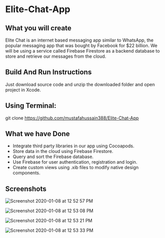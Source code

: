 # Elite-Chat-App

## What you will create

Elite Chat is an internet based messaging app similar to WhatsApp, the popular messaging app that was bought by Facebook for $22 billion. We will be using a service called Firebase Firestore as a backend database to store and retrieve our messages from the cloud.

## Build And Run Instructions

Just download source code and unzip the downloaded folder and open project in Xcode.

## Using Terminal:

git clone https://github.com/mustafahussain388/Elite-Chat-App


## What we have Done

* Integrate third party libraries in our app using Cocoapods.
* Store data in the cloud using Firebase Firestore.
* Query and sort the Firebase database.
* Use Firebase for user authentication, registration and login.
* Create custom views using .xib files to modify native design components.

## Screenshots

![Screenshot 2020-01-08 at 12 52 57 PM](https://user-images.githubusercontent.com/38475838/71960014-099c5400-321a-11ea-95b2-2e057483e1a7.png)

![Screenshot 2020-01-08 at 12 53 08 PM](https://user-images.githubusercontent.com/38475838/71960076-25075f00-321a-11ea-858c-1aa3fd08ea26.png)

![Screenshot 2020-01-08 at 12 53 21 PM](https://user-images.githubusercontent.com/38475838/71960083-28024f80-321a-11ea-8408-bb279f451fcb.png)

![Screenshot 2020-01-08 at 12 53 33 PM](https://user-images.githubusercontent.com/38475838/71960089-2a64a980-321a-11ea-8554-7391f8b5a20f.png)

